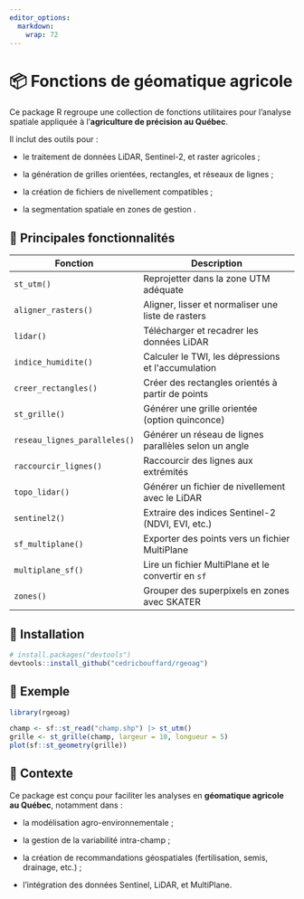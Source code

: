 ```yaml
---
editor_options: 
  markdown: 
    wrap: 72
---
```


# 📦 Fonctions de géomatique agricole

Ce package R regroupe une collection de fonctions utilitaires pour
l’analyse spatiale appliquée à l’**agriculture de précision au Québec**.

Il inclut des outils pour :

-   le traitement de données LiDAR, Sentinel-2, et raster agricoles ;

-   la génération de grilles orientées, rectangles, et réseaux de lignes
    ;

-   la création de fichiers de nivellement compatibles ;

-   la segmentation spatiale en zones de gestion .

## 🧩 Principales fonctionnalités

| Fonction                     | Description                                           |
|---------------------|---------------------------------------------------|
| `st_utm()`                   | Reprojetter dans la zone UTM adéquate                 |
| `aligner_rasters()`          | Aligner, lisser et normaliser une liste de rasters    |
| `lidar()`                    | Télécharger et recadrer les données LiDAR             |
| `indice_humidite()`          | Calculer le TWI, les dépressions et l'accumulation    |
| `creer_rectangles()`         | Créer des rectangles orientés à partir de points      |
| `st_grille()`                | Générer une grille orientée (option quinconce)        |
| `reseau_lignes_paralleles()` | Générer un réseau de lignes parallèles selon un angle |
| `raccourcir_lignes()`        | Raccourcir des lignes aux extrémités                  |
| `topo_lidar()`               | Générer un fichier de nivellement avec le LiDAR       |
| `sentinel2()`                | Extraire des indices Sentinel-2 (NDVI, EVI, etc.)     |
| `sf_multiplane()`            | Exporter des points vers un fichier MultiPlane        |
| `multiplane_sf()`            | Lire un fichier MultiPlane et le convertir en `sf`    |
| `zones()`                    | Grouper des superpixels en zones avec SKATER          |

## 🔧 Installation

``` r
# install.packages("devtools")
devtools::install_github("cedricbouffard/rgeoag")
```

## 🧪 Exemple

``` r
library(rgeoag)

champ <- sf::st_read("champ.shp") |> st_utm()
grille <- st_grille(champ, largeur = 10, longueur = 5)
plot(sf::st_geometry(grille))
```

## 🌱 Contexte

Ce package est conçu pour faciliter les analyses en **géomatique
agricole au Québec**, notamment dans :

-   la modélisation agro-environnementale ;

-   la gestion de la variabilité intra-champ ;

-   la création de recommandations géospatiales (fertilisation, semis,
    drainage, etc.) ;

-   l’intégration des données Sentinel, LiDAR, et MultiPlane.
